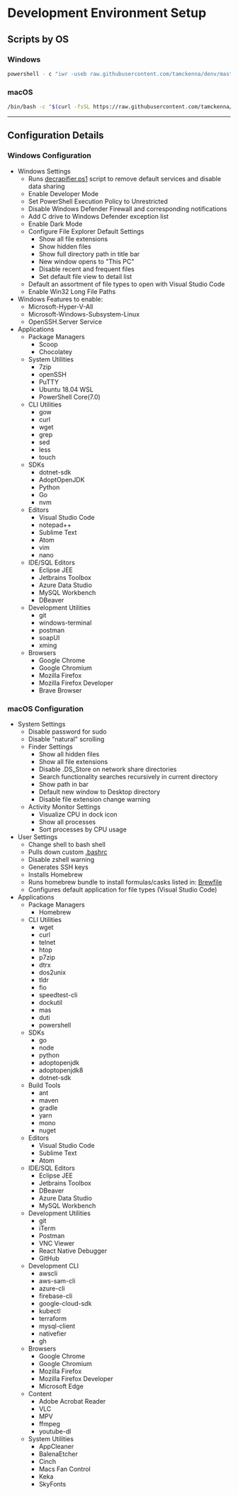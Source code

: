 # Development Environment Setup

## Scripts by OS

### Windows

```bash
powershell - c "iwr -useb raw.githubusercontent.com/tamckenna/denv/master/os/win/setup.ps1 | iex"
```

### macOS

```bash
/bin/bash -c "$(curl -fsSL https://raw.githubusercontent.com/tamckenna/denv/master/os/mac/setup.sh)"
```

---

## Configuration Details

### Windows Configuration

* Windows Settings
  * Runs [decrapifier.ps1](https://community.spiceworks.com/scripts/show/4378-windows-10-decrapifier-18xx-19xx) script to remove default services and disable data sharing
  * Enable Developer Mode
  * Set PowerShell Execution Policy to Unrestricted
  * Disable Windows Defender Firewall and corresponding notifications
  * Add C drive to Windows Defender exception list
  * Enable Dark Mode
  * Configure File Explorer Default Settings
    * Show all file extensions
    * Show hidden files
    * Show full directory path in title bar
    * New window opens to "This PC"
    * Disable recent and frequent files
    * Set default file view to detail list
  * Default an assortment of file types to open with Visual Studio Code
  * Enable Win32 Long File Paths
* Windows Features to enable:
  * Microsoft-Hyper-V-All
  * Microsoft-Windows-Subsystem-Linux
  * OpenSSH.Server Service
* Applications
  * Package Managers
    * Scoop
    * Chocolatey
  * System Utilities
    * 7zip
    * openSSH
    * PuTTY
    * Ubuntu 18.04 WSL
    * PowerShell Core(7.0)
  * CLI Utilities
    * gow
    * curl
    * wget
    * grep
    * sed
    * less
    * touch
  * SDKs
    * dotnet-sdk
    * AdoptOpenJDK
    * Python
    * Go
    * nvm
  * Editors
    * Visual Studio Code
    * notepad++
    * Sublime Text
    * Atom
    * vim
    * nano
  * IDE/SQL Editors
    * Eclipse JEE
    * Jetbrains Toolbox
    * Azure Data Studio
    * MySQL Workbench
    * DBeaver
  * Development Utilities
    * git
    * windows-terminal
    * postman
    * soapUI
    * xming
  * Browsers
    * Google Chrome
    * Google Chromium
    * Mozilla Firefox
    * Mozilla Firefox Developer
    * Brave Browser

### macOS Configuration

* System Settings
  * Disable password for sudo
  * Disable "natural" scrolling
  * Finder Settings
    * Show all hidden files
    * Show all file extensions
    * Disable .DS_Store on network share directories
    * Search functionality searches recursively in current directory
    * Show path in bar
    * Default new window to Desktop directory
    * Disable file extension change warning
  * Activity Monitor Settings
    * Visualize CPU in dock icon
    * Show all processes
    * Sort processes by CPU usage
* User Settings
  * Change shell to bash shell
  * Pulls down custom [.bashrc](.bashrc)
  * Disable zshell warning
  * Generates SSH keys
  * Installs Homebrew
  * Runs homebrew bundle to install formulas/casks listed in: [Brewfile](Brewfile)
  * Configures default application for file types (Visual Studio Code)
* Applications
  * Package Managers
    * Homebrew
  * CLI Utilities
    * wget
    * curl
    * telnet
    * htop
    * p7zip
    * dtrx
    * dos2unix
    * tldr
    * fio
    * speedtest-cli
    * dockutil
    * mas
    * duti
    * powershell
  * SDKs
    * go
    * node
    * python
    * adoptopenjdk
    * adoptopenjdk8
    * dotnet-sdk
  * Build Tools
    * ant
    * maven
    * gradle
    * yarn
    * mono
    * nuget
  * Editors
    * Visual Studio Code
    * Sublime Text
    * Atom
  * IDE/SQL Editors
    * Eclipse JEE
    * Jetbrains Toolbox
    * DBeaver
    * Azure Data Studio
    * MySQL Workbench
  * Development Utilities
    * git
    * iTerm
    * Postman
    * VNC Viewer
    * React Native Debugger
    * GitHub
  * Development CLI
    * awscli
    * aws-sam-cli
    * azure-cli
    * firebase-cli
    * google-cloud-sdk
    * kubectl
    * terraform
    * mysql-client
    * nativefier
    * gh
  * Browsers
    * Google Chrome
    * Google Chromium
    * Mozilla Firefox
    * Mozilla Firefox Developer
    * Microsoft Edge
  * Content
    * Adobe Acrobat Reader
    * VLC
    * MPV
    * ffmpeg
    * youtube-dl
  * System Utilities
    * AppCleaner
    * BalenaEtcher
    * Cinch
    * Macs Fan Control
    * Keka
    * SkyFonts
